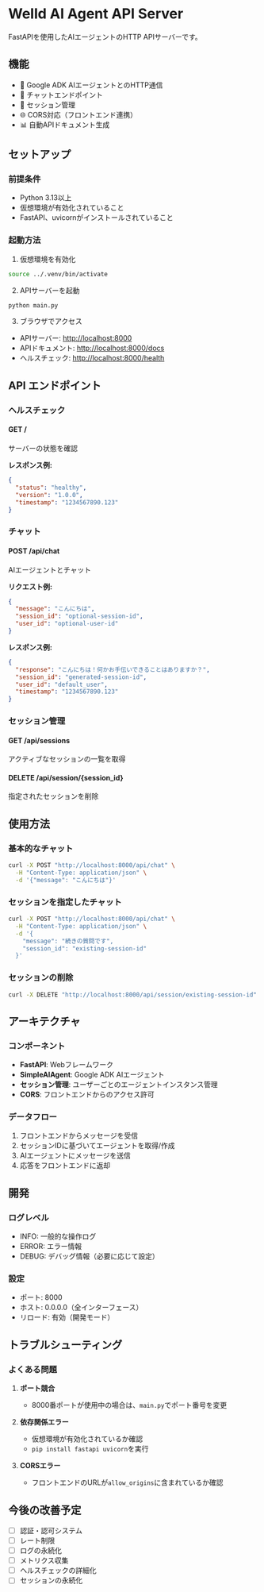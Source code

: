 # Welld AI Agent API Server

FastAPIを使用したAIエージェントのHTTP APIサーバーです。

## 機能

- 🤖 Google ADK AIエージェントとのHTTP通信
- 💬 チャットエンドポイント
- 🔄 セッション管理
- 🌐 CORS対応（フロントエンド連携）
- 📊 自動APIドキュメント生成

## セットアップ

### 前提条件

- Python 3.13以上
- 仮想環境が有効化されていること
- FastAPI、uvicornがインストールされていること

### 起動方法

1. 仮想環境を有効化
```bash
source ../.venv/bin/activate
```

2. APIサーバーを起動
```bash
python main.py
```

3. ブラウザでアクセス
- APIサーバー: [http://localhost:8000](http://localhost:8000)
- APIドキュメント: [http://localhost:8000/docs](http://localhost:8000/docs)
- ヘルスチェック: [http://localhost:8000/health](http://localhost:8000/health)

## API エンドポイント

### ヘルスチェック

#### GET /
サーバーの状態を確認

**レスポンス例:**
```json
{
  "status": "healthy",
  "version": "1.0.0",
  "timestamp": "1234567890.123"
}
```

### チャット

#### POST /api/chat
AIエージェントとチャット

**リクエスト例:**
```json
{
  "message": "こんにちは",
  "session_id": "optional-session-id",
  "user_id": "optional-user-id"
}
```

**レスポンス例:**
```json
{
  "response": "こんにちは！何かお手伝いできることはありますか？",
  "session_id": "generated-session-id",
  "user_id": "default_user",
  "timestamp": "1234567890.123"
}
```

### セッション管理

#### GET /api/sessions
アクティブなセッションの一覧を取得

#### DELETE /api/session/{session_id}
指定されたセッションを削除

## 使用方法

### 基本的なチャット

```bash
curl -X POST "http://localhost:8000/api/chat" \
  -H "Content-Type: application/json" \
  -d '{"message": "こんにちは"}'
```

### セッションを指定したチャット

```bash
curl -X POST "http://localhost:8000/api/chat" \
  -H "Content-Type: application/json" \
  -d '{
    "message": "続きの質問です",
    "session_id": "existing-session-id"
  }'
```

### セッションの削除

```bash
curl -X DELETE "http://localhost:8000/api/session/existing-session-id"
```

## アーキテクチャ

### コンポーネント

- **FastAPI**: Webフレームワーク
- **SimpleAIAgent**: Google ADK AIエージェント
- **セッション管理**: ユーザーごとのエージェントインスタンス管理
- **CORS**: フロントエンドからのアクセス許可

### データフロー

1. フロントエンドからメッセージを受信
2. セッションIDに基づいてエージェントを取得/作成
3. AIエージェントにメッセージを送信
4. 応答をフロントエンドに返却

## 開発

### ログレベル

- INFO: 一般的な操作ログ
- ERROR: エラー情報
- DEBUG: デバッグ情報（必要に応じて設定）

### 設定

- ポート: 8000
- ホスト: 0.0.0.0（全インターフェース）
- リロード: 有効（開発モード）

## トラブルシューティング

### よくある問題

1. **ポート競合**
   - 8000番ポートが使用中の場合は、`main.py`でポート番号を変更

2. **依存関係エラー**
   - 仮想環境が有効化されているか確認
   - `pip install fastapi uvicorn`を実行

3. **CORSエラー**
   - フロントエンドのURLが`allow_origins`に含まれているか確認

## 今後の改善予定

- [ ] 認証・認可システム
- [ ] レート制限
- [ ] ログの永続化
- [ ] メトリクス収集
- [ ] ヘルスチェックの詳細化
- [ ] セッションの永続化

